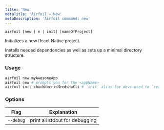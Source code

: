 ```yaml
---
title: 'New'
metaTitle: 'Airfoil ✈︎ New'
metaDescription: 'Airfoil command: new'
---
```


`airfoil [new | n | init] [nameOfProject]`

Initializes a new React Native project.

Installs needed dependencies as well as sets up a minimal
directory structure.

### Usage

```bash
airfoil new myAwesomeApp
airfoil new # prompts you for the <appName>
airfoil init chuckNorrisNeedsNoCli # `init` alias for devs used to `react-native init <appName>`
```

### Options

| Flag      | Explanation                    |
| --------- | ------------------------------ |
| `--debug` | print all stdout for debugging |
